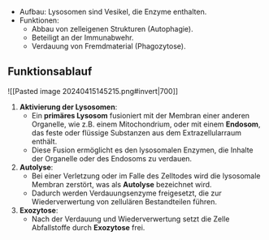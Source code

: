 - Aufbau: Lysosomen sind Vesikel, die Enzyme enthalten.
- Funktionen:
    - Abbau von zelleigenen Strukturen (Autophagie).
    - Beteiligt an der Immunabwehr.
    - Verdauung von Fremdmaterial (Phagozytose).
## Funktionsablauf
![[Pasted image 20240415145215.png#invert|700]]
1. **Aktivierung der Lysosomen**:
    - Ein **primäres Lysosom** fusioniert mit der Membran einer anderen Organelle, wie z.B. einem Mitochondrium, oder mit einem **Endosom**, das feste oder flüssige Substanzen aus dem Extrazellularraum enthält.
    - Diese Fusion ermöglicht es den lysosomalen Enzymen, die Inhalte der Organelle oder des Endosoms zu verdauen.
2. **Autolyse**:
    - Bei einer Verletzung oder im Falle des Zelltodes wird die lysosomale Membran zerstört, was als **Autolyse** bezeichnet wird.
    - Dadurch werden Verdauungsenzyme freigesetzt, die zur Wiederverwertung von zellulären Bestandteilen führen.
3. **Exozytose**:
    - Nach der Verdauung und Wiederverwertung setzt die Zelle Abfallstoffe durch **Exozytose** frei.